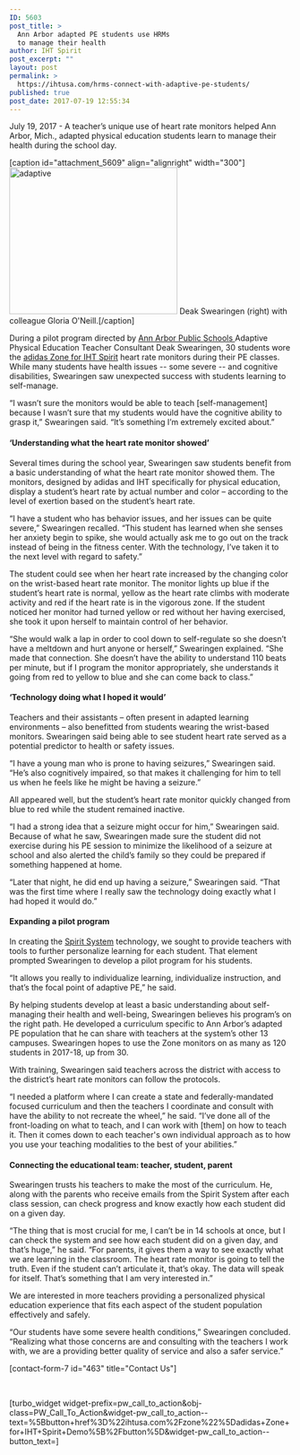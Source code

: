 ```yaml
---
ID: 5603
post_title: >
  Ann Arbor adapted PE students use HRMs
  to manage their health
author: IHT Spirit
post_excerpt: ""
layout: post
permalink: >
  https://ihtusa.com/hrms-connect-with-adaptive-pe-students/
published: true
post_date: 2017-07-19 12:55:34
---
```

July 19, 2017 - <span style="font-weight: 400;">A teacher’s unique use of heart rate monitors helped Ann Arbor, Mich., adapted physical education students learn to manage their health during the school day.</span>

[caption id="attachment_5609" align="alignright" width="300"]<a href="https://ihtusa.com/wp-content/uploads/2017/07/Deak-photo.jpg"><img class="size-medium wp-image-5609" src="https://ihtusa.com/wp-content/uploads/2017/07/Deak-photo-300x262.jpg" alt="adaptive" width="300" height="262" /></a> Deak Swearingen (right) with colleague Gloria O'Neill.[/caption]

<span style="font-weight: 400;">During a pilot program directed by <a href="http://www.a2schools.org/Page/1" target="_blank" rel="noopener">Ann Arbor Public Schools </a></span><span style="font-weight: 400;">Adaptive Physical Education Teacher Consultant </span><span style="font-weight: 400;">Deak Swearingen, 30 students wore the <a href="http://ihtusa.com/zone" target="_blank" rel="noopener">adidas Zone for IHT Spirit</a> heart rate monitors during their PE classes. While many students have health issues -- some severe -- and cognitive disabilities, Swearingen saw unexpected success with students learning to self-manage.</span>

<span style="font-weight: 400;">“</span><span style="font-weight: 400;">I wasn’t sure the monitors would be able to teach [self-management] because I wasn’t sure that my students would have the cognitive ability to grasp it,” Swearingen said. “It’s something I’m extremely excited about.”</span><!--more-->
<h4><b>‘Understanding what the heart rate monitor showed’</b></h4>
<span style="font-weight: 400;">Several times during the school year, Swearingen saw students benefit from a basic understanding of what the heart rate monitor showed them. The monitors, designed by adidas and IHT specifically for physical education, display a student’s heart rate by actual number and color – according to the level of exertion based on the student’s heart rate. </span>

<span style="font-weight: 400;">“I have a student who has behavior issues, and her issues can be quite severe,” Swearingen recalled. “This student has learned when she senses her anxiety begin to spike, she would actually ask me to go out on the track instead of being in the fitness center. With the technology, I’ve taken it to the next level with regard to safety.</span><span style="font-weight: 400;">”</span>

<span style="font-weight: 400;">The student could see when her heart rate increased by the changing color on the wrist-based heart rate monitor. The monitor lights up blue if the student’s heart rate is normal, yellow as the heart rate climbs with moderate activity and red if the heart rate is in the vigorous zone. If the student noticed her monitor had turned yellow or red without her having exercised, she took it upon herself to maintain control of her behavior.</span>

<span style="font-weight: 400;">“She would walk a lap in order to cool down to self-regulate so she doesn’t have a meltdown and hurt anyone or herself,” Swearingen explained. “She made that connection. She doesn’t have the ability to understand 110 beats per minute, but if I program the monitor appropriately, she understands it going from red to yellow to blue and she can come back to class.”</span>
<h4><b>‘Technology doing what I hoped it would’</b></h4>
<span style="font-weight: 400;">Teachers and their assistants – often present in adapted learning environments – also benefitted from students wearing the wrist-based monitors. Swearingen said being able to see student heart rate served as a potential predictor to health or safety issues.</span>

<span style="font-weight: 400;">“I have a young man who is prone to having seizures,” Swearingen said. “He’s also cognitively impaired, so that makes it challenging for him to tell us when he feels like he might be having a seizure.”</span>

<span style="font-weight: 400;">All appeared well, but the student’s heart rate monitor quickly changed from blue to red while the student remained inactive.</span>

<span style="font-weight: 400;">“I had a strong idea that a seizure might occur for him,” Swearingen said. Because of what he saw, Swearingen made sure the student did not exercise during his PE session to minimize the likelihood of a seizure at school and also alerted the child’s family so they could be prepared if something happened at home. </span>

<span style="font-weight: 400;">“Later that night, he did end up having a seizure,” Swearingen said. “That was the first time where I really saw the technology doing exactly what I had hoped it would do.”</span>
<h4><b>Expanding a pilot program</b></h4>
<span style="font-weight: 400;">In creating the <a href="http://ihtusa.com/spirit-system" target="_blank" rel="noopener">Spirit System</a> technology, we sought to provide teachers with tools to further personalize learning for each student. That element prompted Swearingen to develop a pilot program for his students.</span>

<span style="font-weight: 400;">“</span><span style="font-weight: 400;">It allows you really to individualize learning, individualize instruction, and that’s the focal point of adaptive PE,” he said. </span>

<span style="font-weight: 400;">By helping students develop at least a basic understanding about self-managing their health and well-being, Swearingen believes his program’s on the right path. He developed a curriculum specific to Ann Arbor’s adapted PE population that he can share with teachers at the system’s other 13 campuses. Swearingen hopes to use the Zone monitors on as many as 120 students in 2017-18, up from 30.</span>

<span style="font-weight: 400;">With training, Swearingen said teachers across the district with access to the district’s heart rate monitors can follow the protocols.</span>

<span style="font-weight: 400;">“</span><span style="font-weight: 400;">I needed a platform where I can create a state and federally-mandated focused curriculum and then the teachers I coordinate and consult with have the ability to not recreate the wheel,” he said. “I’ve done all of the front-loading on what to teach, and I can work with [them] on how to teach it. Then it comes down to each teacher's own individual approach as to how you use your teaching modalities to the best of your abilities.”</span>
<h4><b>Connecting the educational team: teacher, student, parent</b></h4>
<span style="font-weight: 400;">Swearingen trusts his teachers to make the most of the curriculum. He, along with the parents who receive emails from the Spirit System after each class session, can check progress and know exactly how each student did on a given day.</span>

<span style="font-weight: 400;">“The thing that is most crucial for me, I can’t be in 14 schools at once, but I can check the system and see how each student did on a given day, and that’s huge,” he said. “For parents, it gives them a way to see exactly what we are learning in the classroom. The heart rate monitor is going to tell the truth. Even if the student can’t articulate it, that’s okay. The data will speak for itself. That’s something that I am very interested in.”</span>

<span style="font-weight: 400;">We are interested in more teachers providing a personalized physical education experience that fits each aspect of the student population effectively and safely.</span>

<span style="font-weight: 400;">“Our students have some severe health conditions,” Swearingen concluded. “Realizing what those concerns are and consulting with the teachers I work with, we are a providing better quality of service and also a safer service.”</span>
<p style="text-align: left;">[contact-form-7 id="463" title="Contact Us"]</p>
&nbsp;

[turbo_widget widget-prefix=pw_call_to_action&obj-class=PW_Call_To_Action&widget-pw_call_to_action--text=%5Bbutton+href%3D%22ihtusa.com%2Fzone%22%5Dadidas+Zone+for+IHT+Spirit+Demo%5B%2Fbutton%5D&widget-pw_call_to_action--button_text=]

&nbsp;